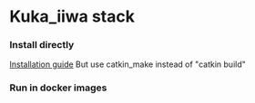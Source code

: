 # Kuka_iiwa stack
### Install directly
[Installation guide](https://github.com/IFL-CAMP/iiwa_stack/wiki/roscore_setup)
But use catkin_make instead of "catkin build"

### Run in docker images

